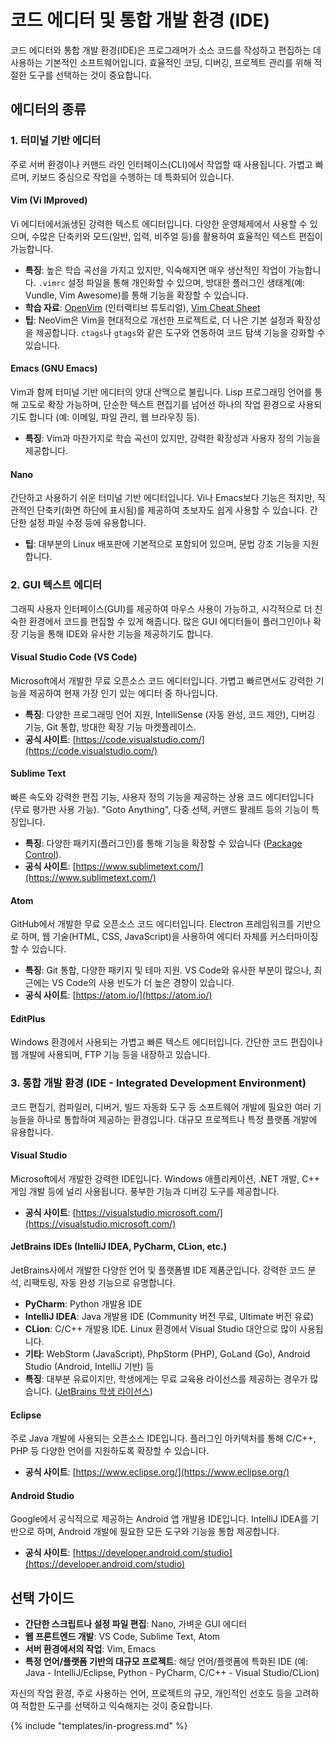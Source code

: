 # 코드 에디터 및 통합 개발 환경 (IDE)

코드 에디터와 통합 개발 환경(IDE)은 프로그래머가 소스 코드를 작성하고 편집하는 데 사용하는 기본적인 소프트웨어입니다. 효율적인 코딩, 디버깅, 프로젝트 관리를 위해 적절한 도구를 선택하는 것이 중요합니다.

## 에디터의 종류

### 1. 터미널 기반 에디터
주로 서버 환경이나 커맨드 라인 인터페이스(CLI)에서 작업할 때 사용됩니다. 가볍고 빠르며, 키보드 중심으로 작업을 수행하는 데 특화되어 있습니다.

#### Vim (Vi IMproved)
Vi 에디터에서派생된 강력한 텍스트 에디터입니다. 다양한 운영체제에서 사용할 수 있으며, 수많은 단축키와 모드(일반, 입력, 비주얼 등)를 활용하여 효율적인 텍스트 편집이 가능합니다.
- **특징**: 높은 학습 곡선을 가지고 있지만, 익숙해지면 매우 생산적인 작업이 가능합니다. `.vimrc` 설정 파일을 통해 개인화할 수 있으며, 방대한 플러그인 생태계(예: Vundle, Vim Awesome)를 통해 기능을 확장할 수 있습니다.
- **학습 자료**: [OpenVim](http://www.openvim.com/) (인터랙티브 튜토리얼), [Vim Cheat Sheet](http://www.worldtimzone.com/res/vi.html)
- **팁**: NeoVim은 Vim을 현대적으로 개선한 프로젝트로, 더 나은 기본 설정과 확장성을 제공합니다. `ctags`나 `gtags`와 같은 도구와 연동하여 코드 탐색 기능을 강화할 수 있습니다.

#### Emacs (GNU Emacs)
Vim과 함께 터미널 기반 에디터의 양대 산맥으로 불립니다. Lisp 프로그래밍 언어를 통해 고도로 확장 가능하며, 단순한 텍스트 편집기를 넘어선 하나의 작업 환경으로 사용되기도 합니다 (예: 이메일, 파일 관리, 웹 브라우징 등).
- **특징**: Vim과 마찬가지로 학습 곡선이 있지만, 강력한 확장성과 사용자 정의 기능을 제공합니다.

#### Nano
간단하고 사용하기 쉬운 터미널 기반 에디터입니다. Vi나 Emacs보다 기능은 적지만, 직관적인 단축키(화면 하단에 표시됨)를 제공하여 초보자도 쉽게 사용할 수 있습니다. 간단한 설정 파일 수정 등에 유용합니다.
- **팁**: 대부분의 Linux 배포판에 기본적으로 포함되어 있으며, 문법 강조 기능을 지원합니다.

### 2. GUI 텍스트 에디터
그래픽 사용자 인터페이스(GUI)를 제공하여 마우스 사용이 가능하고, 시각적으로 더 친숙한 환경에서 코드를 편집할 수 있게 해줍니다. 많은 GUI 에디터들이 플러그인이나 확장 기능을 통해 IDE와 유사한 기능을 제공하기도 합니다.

#### Visual Studio Code (VS Code)
Microsoft에서 개발한 무료 오픈소스 코드 에디터입니다. 가볍고 빠르면서도 강력한 기능을 제공하여 현재 가장 인기 있는 에디터 중 하나입니다.
- **특징**: 다양한 프로그래밍 언어 지원, IntelliSense (자동 완성, 코드 제안), 디버깅 기능, Git 통합, 방대한 확장 기능 마켓플레이스.
- **공식 사이트**: [https://code.visualstudio.com/](https://code.visualstudio.com/)

#### Sublime Text
빠른 속도와 강력한 편집 기능, 사용자 정의 기능을 제공하는 상용 코드 에디터입니다 (무료 평가판 사용 가능). "Goto Anything", 다중 선택, 커맨드 팔레트 등의 기능이 특징입니다.
- **특징**: 다양한 패키지(플러그인)를 통해 기능을 확장할 수 있습니다 ([Package Control](https://packagecontrol.io/)).
- **공식 사이트**: [https://www.sublimetext.com/](https://www.sublimetext.com/)

#### Atom
GitHub에서 개발한 무료 오픈소스 코드 에디터입니다. Electron 프레임워크를 기반으로 하며, 웹 기술(HTML, CSS, JavaScript)을 사용하여 에디터 자체를 커스터마이징할 수 있습니다.
- **특징**: Git 통합, 다양한 패키지 및 테마 지원. VS Code와 유사한 부분이 많으나, 최근에는 VS Code의 사용 빈도가 더 높은 경향이 있습니다.
- **공식 사이트**: [https://atom.io/](https://atom.io/)

#### EditPlus
Windows 환경에서 사용되는 가볍고 빠른 텍스트 에디터입니다. 간단한 코드 편집이나 웹 개발에 사용되며, FTP 기능 등을 내장하고 있습니다.

### 3. 통합 개발 환경 (IDE - Integrated Development Environment)
코드 편집기, 컴파일러, 디버거, 빌드 자동화 도구 등 소프트웨어 개발에 필요한 여러 기능들을 하나로 통합하여 제공하는 환경입니다. 대규모 프로젝트나 특정 플랫폼 개발에 유용합니다.

#### Visual Studio
Microsoft에서 개발한 강력한 IDE입니다. Windows 애플리케이션, .NET 개발, C++ 게임 개발 등에 널리 사용됩니다. 풍부한 기능과 디버깅 도구를 제공합니다.
- **공식 사이트**: [https://visualstudio.microsoft.com/](https://visualstudio.microsoft.com/)

#### JetBrains IDEs (IntelliJ IDEA, PyCharm, CLion, etc.)
JetBrains사에서 개발한 다양한 언어 및 플랫폼별 IDE 제품군입니다. 강력한 코드 분석, 리팩토링, 자동 완성 기능으로 유명합니다.
- **PyCharm**: Python 개발용 IDE
- **IntelliJ IDEA**: Java 개발용 IDE (Community 버전 무료, Ultimate 버전 유료)
- **CLion**: C/C++ 개발용 IDE. Linux 환경에서 Visual Studio 대안으로 많이 사용됩니다.
- **기타**: WebStorm (JavaScript), PhpStorm (PHP), GoLand (Go), Android Studio (Android, IntelliJ 기반) 등
- **특징**: 대부분 유료이지만, 학생에게는 무료 교육용 라이선스를 제공하는 경우가 많습니다. ([JetBrains 학생 라이선스](https://www.jetbrains.com/student/))

#### Eclipse
주로 Java 개발에 사용되는 오픈소스 IDE입니다. 플러그인 아키텍처를 통해 C/C++, PHP 등 다양한 언어를 지원하도록 확장할 수 있습니다.
- **공식 사이트**: [https://www.eclipse.org/](https://www.eclipse.org/)

#### Android Studio
Google에서 공식적으로 제공하는 Android 앱 개발용 IDE입니다. IntelliJ IDEA를 기반으로 하며, Android 개발에 필요한 모든 도구와 기능을 통합 제공합니다.
- **공식 사이트**: [https://developer.android.com/studio](https://developer.android.com/studio)

## 선택 가이드
- **간단한 스크립트나 설정 파일 편집**: Nano, 가벼운 GUI 에디터
- **웹 프론트엔드 개발**: VS Code, Sublime Text, Atom
- **서버 환경에서의 작업**: Vim, Emacs
- **특정 언어/플랫폼 기반의 대규모 프로젝트**: 해당 언어/플랫폼에 특화된 IDE (예: Java - IntelliJ/Eclipse, Python - PyCharm, C/C++ - Visual Studio/CLion)

자신의 작업 환경, 주로 사용하는 언어, 프로젝트의 규모, 개인적인 선호도 등을 고려하여 적합한 도구를 선택하고 익숙해지는 것이 중요합니다.

{% include "templates/in-progress.md" %}
